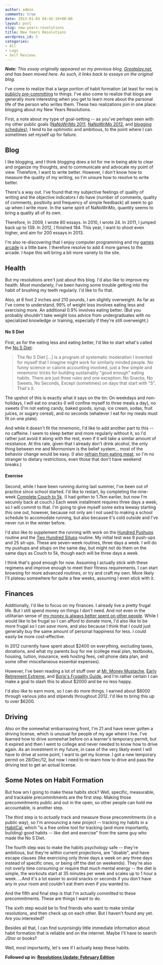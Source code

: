 ```yaml
---
author: admin
comments: true
date: 2013-01-03 04:45:19+00:00
layout: post
slug: new-years-resolutions
title: New Years Resolutions
wordpress_id: 5
categories:
- All
- Logs
- Self Reviews
---
```


_**Note:** This essay originally appeared on my previous blog, [Greatplay.net](http://www.greatplay.net), and has been moved here. As such, it links back to essays on the original blog._

I've come to realize that a large portion of habit formation (at least for me) is [publicly pre-committing](http://www.greatplay.net/essays/in-giving-it-pays-to-precommit) to things. I've also come to realize that blogs are generally more interesting when you get to learn more about the personal life of the person who writes them. These two realizations join in one place: blogging about my New Years Resolutions.

First, a note about my type of goal-setting -- as you've perhaps seen with my other public goals ([NaNoWriMo 2011](http://www.greatplay.net/essays/the-nanowrimo-2011-experiment), [NaNoWriMo 2012](http://www.greatplay.net/essays/the-sort-of-nanowrimo-experiment-sort-of-redux-extravaganza-2012), and [blogging](http://www.greatplay.net/essays/a-blogging-experiment) [schedules](http://www.greatplay.net/essays/back-for-a-third-blogxperiment)), I tend to be optimistic and ambitious, to the point where I can sometimes set myself up for failure.<!-- more -->




## Blog


I like blogging, and I think blogging does a lot for me in being able to clear and organize my thoughts, and to communicate and advocate my point of view. Therefore, I want to write better. However, I don't know how to measure the quality of my writing, so I'm unsure how to resolve to write better.

There's a way out. I've found that my subjective feelings of quality of writing and the objective indicators I do have (number of comments, quality of comments, positivity and frequency of simple feedback) all seem to go up when I write _more_. In the same spirit of NaNoWriMo, quantity seems to bring a quality all of its own.

Therefore, In 2009, I wrote 80 essays. In 2010, I wrote 24. In 2011, I jumped back up to 139. In 2012, I finished 184. This year, I want to shoot even higher, and aim for 200 essays in 2013.

I'm also re-discovering that I enjoy computer programming and my [games arcade](http://www.greatplay.net/arcade) is a little bare. I therefore resolve to add 4 more games to the arcade. I hope this will bring a bit more variety to the site.




## Health


But my resolutions aren't just about this blog. I'd also like to improve my health. Most mundanely, I've been having some trouble getting into the habit of brushing my teeth regularly. I'd like to fix that.

Also, at 6 foot 2 inches and 210 pounds, I am slightly overweight. As far as I've come to understand, 99% of weight loss involves eating less and exercising more. An additional 0.9% involves eating better. (But you probably shouldn't take weight loss advice from undergraduates with no specialized knowledge or training, especially if they're still overweight.)




#### No S Diet


First, as for the eating less and eating better, I'd like to start what's called the [No S Diet](http://www.nosdiet.com/):


> The No S Diet [...] is a program of systematic moderation I invented for myself that I imagine might work for similarly minded people. No funny science or calorie accounting involved, just a few simple and mnemonic tricks for building sustainably "good enough" eating habits. There are just three rules and one exception: No Snacks, No Sweets, No Seconds, Except (sometimes) on days that start with "S". That's it.


The upshot of this is exactly what it says on the tin: On weekdays and non-holidays, I will eat no snacks (I will confine myself to three meals a day), no sweets (I'm not eating candy, baked goods, syrup, ice cream, sodas, fruit juices, or sugary cereal), and no seconds (whatever I eat for my meals must fit on one plate).

And while it doesn't fit the mnemonic, I'd like to add another part to this -- no caffeine. I seem to sleep better and more regularly without it, so I'd rather just avoid it along with the rest, even if it will take a similar amount of resistance. At this rate, given that I already don't drink alcohol, the only thing between me and Mormonism is the belief system... most of the behavior change would be easy. (I also [refrain from eating meat](http://www.greatplay.net/essays/why-vegetarianism), so I'm no stranger to dietary restrictions, even those that don't have weekend breaks.)




#### Exercise


Second, while I have been running during last summer, I've been out of practice since school started. I'd like to restart, by completing the nine-week [Complete Couch to 5k](http://www.coolrunning.com/engine/2/2_3/181.shtml). (I had gotten to 1.7km earlier, but now I'm securely back at couch.) Each week installment requires three days a week, so I will commit to that. I'm going to give myself some extra leeway starting this one out, however, because not only am I not used to making a school schedule to accomodate running, but also because it's cold outside and I've never run in the winter before.

I'd also like to supplement the running with work on the [Hundred Pushups](http://www.hundredpushups.com/) routine and the [Two Hundred Situps](http://www.twohundredsitups.com/) routine. My initial test was 9 push-ups and 25 sit-ups. These are seven-week routines, three days a week. I will do my pushups and situps on the same day, but might not do them on the same days as Couch to 5k, though each will be three days a week.

I think that's good enough for now. Assuming I actually stick with these regimens and improve enough to meet their fitness requirements, I can start browsing for more advanced routines, or try and craft my own. More likely I'll plateau somewhere for quite a few weeks, assuming I even stick with it.




## Finances


Additionally, I'd like to focus on my finances. I already live a pretty frugal life. But I still spend money on things I don't need. And not even in the utilitarian sense of [my money is always better spent on other people](http://www.greatplay.net/essays/charity-how-much-should-i-give). While I would like to be frugal so I can afford to donate more, I'd also like to be more frugal so I can _save_ more, and also because I think that I could just generally buy the same amount of personal happiness for less. I could easily be more cost-effective.

In 2012 currently have spent about $2400 on everything, excluding taxes, donations, and what my parents buy for me (college meal plan, textbooks, housing, tuition, insurance, web hosting fees, cell phone data plan, and some other miscellaneous essential expenses).

However, I've been reading a lot of stuff over at [Mr. Money Mustache](http://www.mrmoneymustache.com/), [Early Retirement Extreme](http://earlyretirementextreme.com/), and [Boris's Frugality Guide](http://yboris.com/frugal.php), and I'm rather certain I can make a goal to slash this to about $2000 and be no less happy.

I'd also like to earn more, so I can do more things. I earned about $6000 through various jobs and stipends throughout 2012. I'd like to bring this up to over $6200.




## Driving


Also on the somewhat embarrassing front, I'm 21 and have never gotten a driving license, which is unusual for people of my age where I live. I've learned how to drive somewhat before on a learner's temporary permit, but it expired and then I went to college and never needed to know how to drive again. As an investment in my future, in case of the very likely event I will have to drive at some point, I want to get my license. I got a new temporary permit on 28/Dec/12, but now I need to re-learn how to drive and pass the driving test to get an actual license.




## Some Notes on Habit Formation


But how am I going to make these habits stick? Well, specific, measurable, and trackable precommitments are the first step. Making those precommitments public and out in the open, so other people can hold me accountable, is another step.

The third step is to _actually_ track and measure those precommitments (in a public way), so I'm announcing a new project -- tracking my habits in a [HabitCal](http://everydaysystems.com/habitcal/view/?o=7891), which "is a free online tool for tracking (and more importantly, building) good habits -- like diet and exercise" from the same guy who made the No S Diet.

The fourth step was to make the habits psychology safe -- they're ambitious, but they're within current projections, are "doable", and have escape clauses (like exercising only three days a week on any three days instead of specific ones, or being off the diet on weekends). They're also not overly time consuming or require that much mental energy -- the diet is simple, the workouts start at 35 minutes per week and scales up to 1 hour a week. ...And it's a lot easier to avoid snacks or seconds if you don't have any in your room and couldn't eat them even if you wanted to.

And the fifth and final step is that I'm actually committed to these precommitments. These are things I want to do.

The sixth step would be to find friends who want to make similar resolutions, and then check up on each other. But I haven't found any yet. Are you interested?

Besides all that, I can find surprisingly little immediate information about habit formation that is reliable and on the internet. Maybe I'll have to search JStor or books?

Well, most importantly, let's see if I actually keep these habits.

**Followed up in: [Resolutions Update: February Edition](http://www.everydayutilitarian.com/essays/resolutions-update-february-edition)**
